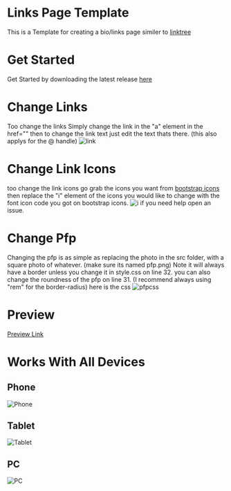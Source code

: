 # Links Page Template
This is a Template for creating a bio/links page similer to [linktree](https://linktr.ee)

# Get Started
Get Started by downloading the latest release [here](https://github.com/A53o/Links-Page-Template/releases/latest)

# Change Links
Too change the links Simply change the link in the "a" element in the href="" then to change the link text just edit the text thats there. (this also applys for the @ handle) ![link](https://i.imgur.com/3byHuTb.png)

# Change Link Icons
too change the link icons go grab the icons you want from [bootstrap icons](https://icons.getbootstrap.com/) then replace the "i" element of the icons you would like to change with the font icon code you got on bootstrap icons.
![i](https://i.imgur.com/0jAJOAB.png)
if you need help open an issue.

# Change Pfp
Changing the pfp is as simple as replacing the photo in the src folder, with a square photo of whatever. (make sure its named pfp.png) Note it will always have a border unless you change it in style.css on line 32. you can also change the roundness of the pfp on line 31. (I recommend always using "rem" for the border-radius)
here is the css
![pfpcss](https://i.imgur.com/zy3z3Ei.png)

# Preview
[Preview Link](https://a53o.github.io/Links-Page-Template/)

# Works With All Devices

## Phone

![Phone](https://i.imgur.com/kFSaFFV.png)

## Tablet

![Tablet](https://i.imgur.com/d8TwRrD.png)

## PC

![PC](https://i.imgur.com/iOoDHbd.png)

